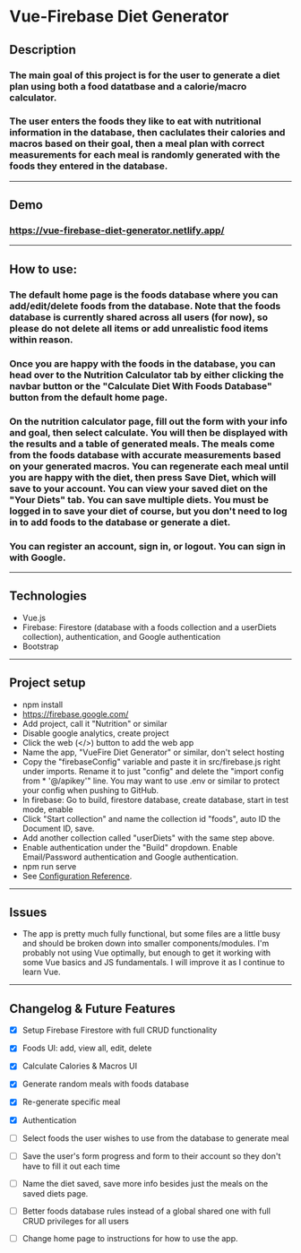 # Vue-Firebase Diet Generator


## Description
### The main goal of this project is for the user to generate a diet plan using both a food datatbase and a calorie/macro calculator.
### The user enters the foods they like to eat with nutritional information in the database, then caclulates their calories and macros based on their goal, then a meal plan with correct measurements for each meal is randomly generated with the foods they entered in the database.

- - - -
## Demo
### https://vue-firebase-diet-generator.netlify.app/

- - - -
## How to use:
### The default home page is the foods database where you can add/edit/delete foods from the database. Note that the foods database is currently shared across all users (for now), so please do not delete all items or add unrealistic food items within reason.
### Once you are happy with the foods in the database, you can head over to the Nutrition Calculator tab by either clicking the navbar button or the "Calculate Diet With Foods Database" button from the default home page.
### On the nutrition calculator page, fill out the form with your info and goal, then select calculate. You will then be displayed with the results and a table of generated meals. The meals come from the foods database with accurate measurements based on your generated macros. You can regenerate each meal until you are happy with the diet, then press Save Diet, which will save to your account. You can view your saved diet on the "Your Diets" tab. You can save multiple diets. You must be logged in to save your diet of course, but you don't need to log in to add foods to the database or generate a diet.
### You can register an account, sign in, or logout. You can sign in with Google.

- - - -
## Technologies
* Vue.js
* Firebase: Firestore (database with a foods collection and a userDiets collection), authentication, and Google authentication
* Bootstrap

- - - -
## Project setup

* npm install
* https://firebase.google.com/
* Add project, call it "Nutrition" or similar
* Disable google analytics, create project
* Click the web (</>) button to add the web app
* Name the app, "VueFire Diet Generator" or similar, don't select hosting
* Copy the "firebaseConfig" variable and paste it in src/firebase.js right under imports. Rename it to just "config" and delete the "import config from * '@/apikey'" line. You may want to use .env or similar to protect your config when pushing to GitHub.
* In firebase: Go to build, firestore database, create database, start in test mode, enable
* Click "Start collection" and name the collection id "foods", auto ID the Document ID, save.
* Add another collection called "userDiets" with the same step above.
* Enable authentication under the "Build" dropdown. Enable Email/Password authentication and Google authentication.
* npm run serve
* See [Configuration Reference](https://cli.vuejs.org/config/).


- - - -
## Issues
* The app is pretty much fully functional, but some files are a little busy and should be broken down into smaller components/modules. I'm probably not using Vue optimally, but enough to get it working with some Vue basics and JS fundamentals. I will improve it as I continue to learn Vue.

- - - -
## Changelog & Future Features
- [x] Setup Firebase Firestore with full CRUD functionality
- [x] Foods UI: add, view all, edit, delete
- [x] Calculate Calories & Macros UI
- [x] Generate random meals with foods database
- [x] Re-generate specific meal
- [x] Authentication
- [ ] Select foods the user wishes to use from the database to generate meal
- [ ] Save the user's form progress and form to their account so they don't have to fill it out each time
- [ ] Name the diet saved, save more info besides just the meals on the saved diets page.
- [ ] Better foods database rules instead of a global shared one with full CRUD privileges for all users
- [ ] Change home page to instructions for how to use the app.



